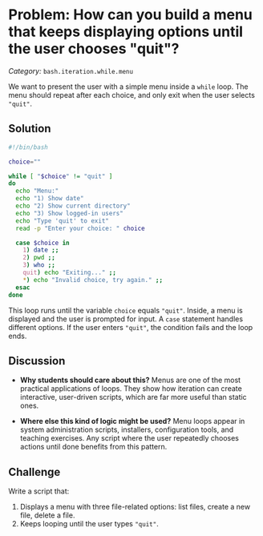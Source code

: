 # Problem: How can you build a menu that keeps displaying options until the user chooses "quit"?

*Category:* `bash.iteration.while.menu`

We want to present the user with a simple menu inside a `while` loop. The menu should repeat after each choice, and only exit when the user selects `"quit"`.

## Solution

```bash
#!/bin/bash

choice=""

while [ "$choice" != "quit" ]
do
  echo "Menu:"
  echo "1) Show date"
  echo "2) Show current directory"
  echo "3) Show logged-in users"
  echo "Type 'quit' to exit"
  read -p "Enter your choice: " choice

  case $choice in
    1) date ;;
    2) pwd ;;
    3) who ;;
    quit) echo "Exiting..." ;;
    *) echo "Invalid choice, try again." ;;
  esac
done
```

This loop runs until the variable `choice` equals `"quit"`. Inside, a menu is displayed and the user is prompted for input. A `case` statement handles different options. If the user enters `"quit"`, the condition fails and the loop ends.

## Discussion

* **Why students should care about this?**
  Menus are one of the most practical applications of loops. They show how iteration can create interactive, user-driven scripts, which are far more useful than static ones.

* **Where else this kind of logic might be used?**
  Menu loops appear in system administration scripts, installers, configuration tools, and teaching exercises. Any script where the user repeatedly chooses actions until done benefits from this pattern.

## Challenge

Write a script that:

1. Displays a menu with three file-related options: list files, create a new file, delete a file.
2. Keeps looping until the user types `"quit"`.

